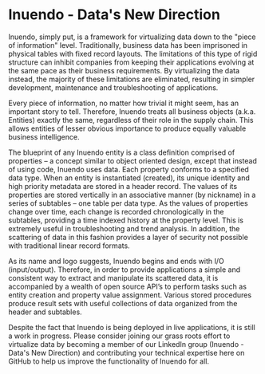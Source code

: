 # Inuendo - Data's New Direction

Inuendo, simply put, is a framework for virtualizing data down to the "piece of information" level. Traditionally, business data has been imprisoned in physical tables with fixed record layouts. The limitations of this type of rigid structure can inhibit companies from keeping their applications evolving at the same pace as their business requirements.  By virtualizing the data instead, the majority of these limitations are eliminated, resulting in simpler development, maintenance and troubleshooting of applications.

Every piece of information, no matter how trivial it might seem, has an important story to tell.  Therefore, Inuendo treats all business objects (a.k.a. Entities) exactly the same, regardless of their role in the supply chain. This allows entities of lesser obvious importance to produce equally valuable business intelligence.

The blueprint of any Inuendo entity is a class definition comprised of properties – a concept similar to object oriented design, except that instead of using code, Inuendo uses data.  Each property conforms to a specified data type. When an entity is instantiated (created), its unique identity and high priority metadata are stored in a header record.  The values of its properties are stored vertically in an associative manner (by nickname) in a series of subtables – one table per data type.  As the values of properties change over time, each change is recorded chronologically in the subtables, providing a time indexed history at the property level. This is extremely useful in troubleshooting and trend analysis. In addition, the scattering of data in this fashion provides a layer of security not possible with traditional linear record formats.

As its name and logo suggests, Inuendo begins and ends with I/O (input/output). Therefore, in order to provide applications a simple and consistent way to extract and manipulate its scattered data, it is accompanied by a wealth of open source API’s to perform tasks such as entity creation and property value assignment. Various stored procedures produce result sets with useful collections of data
organized from the header and subtables.

Despite the fact that Inuendo is being deployed in live applications, it is still a work in progress. Please consider joining our grass roots effort to virtualize data by becoming a member of our LinkedIn group (Inuendo - Data's New Direction) and contributing your technical expertise here on GitHub to help us improve the functionality of Inuendo for all. 
